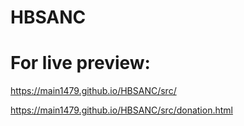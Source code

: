# HBSANC
# For live preview: 

https://main1479.github.io/HBSANC/src/  <br>

https://main1479.github.io/HBSANC/src/donation.html
